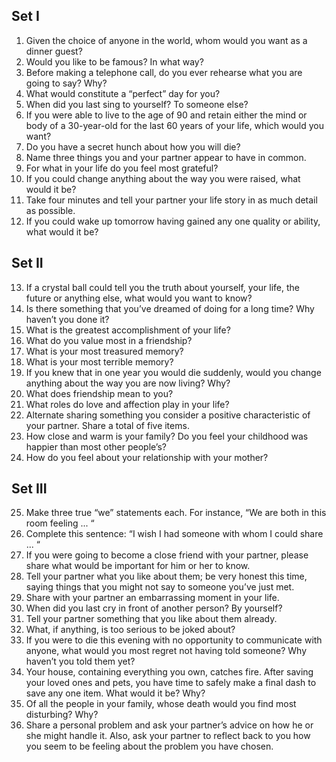 Set I
---

1. Given the choice of anyone in the world, whom would you want as a dinner guest?
2. Would you like to be famous? In what way?
3. Before making a telephone call, do you ever rehearse what you are going to say? Why?
4. What would constitute a “perfect” day for you?
5. When did you last sing to yourself? To someone else?
6. If you were able to live to the age of 90 and retain either the mind or body of a 30-year-old for the last 60 years of your life, which would you want?
7. Do you have a secret hunch about how you will die?
8. Name three things you and your partner appear to have in common.
9. For what in your life do you feel most grateful?
10. If you could change anything about the way you were raised, what would it be?
11. Take four minutes and tell your partner your life story in as much detail as possible.
12. If you could wake up tomorrow having gained any one quality or ability, what would it be?

Set II
---

13. If a crystal ball could tell you the truth about yourself, your life, the future or anything else, what would you want to know?
14. Is there something that you’ve dreamed of doing for a long time? Why haven’t you done it?
15. What is the greatest accomplishment of your life?
16. What do you value most in a friendship?
17. What is your most treasured memory?
18. What is your most terrible memory?
19. If you knew that in one year you would die suddenly, would you change anything about the way you are now living? Why?
20. What does friendship mean to you?
21. What roles do love and affection play in your life?
22. Alternate sharing something you consider a positive characteristic of your partner. Share a total of five items.
23. How close and warm is your family? Do you feel your childhood was happier than most other people’s?
24. How do you feel about your relationship with your mother?

Set III
---

25. Make three true “we” statements each. For instance, “We are both in this room feeling ... “
26. Complete this sentence: “I wish I had someone with whom I could share ... “
27. If you were going to become a close friend with your partner, please share what would be important for him or her to know.
28. Tell your partner what you like about them; be very honest this time, saying things that you might not say to someone you’ve just met.
29. Share with your partner an embarrassing moment in your life.
30. When did you last cry in front of another person? By yourself?
31. Tell your partner something that you like about them already.
32. What, if anything, is too serious to be joked about?
33. If you were to die this evening with no opportunity to communicate with anyone, what would you most regret not having told someone? Why haven’t you told them yet?
34. Your house, containing everything you own, catches fire. After saving your loved ones and pets, you have time to safely make a final dash to save any one item. What would it be? Why?
35. Of all the people in your family, whose death would you find most disturbing? Why?
36. Share a personal problem and ask your partner’s advice on how he or she might handle it. Also, ask your partner to reflect back to you how you seem to be feeling about the problem you have chosen.
